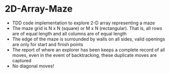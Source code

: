 # 2D-Array-Maze

- TDD code implementation to explore 2-D array representing a maze 
- The maze grid is N x N (square) or M x N (rectangular).  That is, all rows are of equal length and all columns are of equal length
- The edge of the maze is surrounded by walls on all sides, valid openings are only for start and finish points
- The report of where an explorer has been keeps a complete record of all moves, even in the event of backtracking, these duplicate moves are captured
- No diagonal moves!

